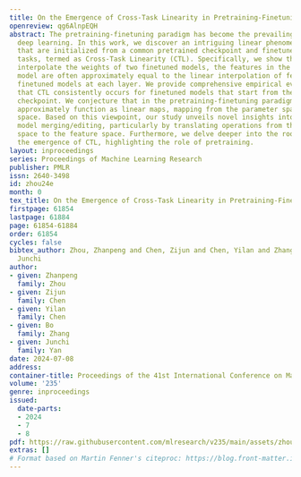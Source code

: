 ```yaml
---
title: On the Emergence of Cross-Task Linearity in Pretraining-Finetuning Paradigm
openreview: qg6AlnpEQH
abstract: The pretraining-finetuning paradigm has become the prevailing trend in modern
  deep learning. In this work, we discover an intriguing linear phenomenon in models
  that are initialized from a common pretrained checkpoint and finetuned on different
  tasks, termed as Cross-Task Linearity (CTL). Specifically, we show that if we linearly
  interpolate the weights of two finetuned models, the features in the weight-interpolated
  model are often approximately equal to the linear interpolation of features in two
  finetuned models at each layer. We provide comprehensive empirical evidence supporting
  that CTL consistently occurs for finetuned models that start from the same pretrained
  checkpoint. We conjecture that in the pretraining-finetuning paradigm, neural networks
  approximately function as linear maps, mapping from the parameter space to the feature
  space. Based on this viewpoint, our study unveils novel insights into explaining
  model merging/editing, particularly by translating operations from the parameter
  space to the feature space. Furthermore, we delve deeper into the root cause for
  the emergence of CTL, highlighting the role of pretraining.
layout: inproceedings
series: Proceedings of Machine Learning Research
publisher: PMLR
issn: 2640-3498
id: zhou24e
month: 0
tex_title: On the Emergence of Cross-Task Linearity in Pretraining-Finetuning Paradigm
firstpage: 61854
lastpage: 61884
page: 61854-61884
order: 61854
cycles: false
bibtex_author: Zhou, Zhanpeng and Chen, Zijun and Chen, Yilan and Zhang, Bo and Yan,
  Junchi
author:
- given: Zhanpeng
  family: Zhou
- given: Zijun
  family: Chen
- given: Yilan
  family: Chen
- given: Bo
  family: Zhang
- given: Junchi
  family: Yan
date: 2024-07-08
address:
container-title: Proceedings of the 41st International Conference on Machine Learning
volume: '235'
genre: inproceedings
issued:
  date-parts:
  - 2024
  - 7
  - 8
pdf: https://raw.githubusercontent.com/mlresearch/v235/main/assets/zhou24e/zhou24e.pdf
extras: []
# Format based on Martin Fenner's citeproc: https://blog.front-matter.io/posts/citeproc-yaml-for-bibliographies/
---
```

